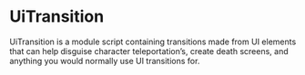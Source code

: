 # UiTransition
UiTransition is a module script containing transitions made from UI elements that can help disguise character teleportation’s, create death screens, and anything you would normally use UI transitions for.
